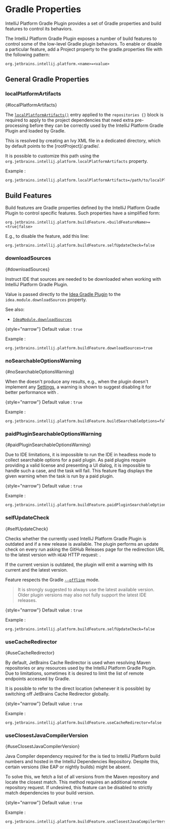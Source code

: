 <!-- Copyright 2000-2024 JetBrains s.r.o. and contributors. Use of this source code is governed by the Apache 2.0 license. -->

# Gradle Properties

<link-summary>IntelliJ Platform Gradle Plugin provides a set of Gradle properties and build features to control its behaviors.</link-summary>

<include from="tools_intellij_platform_gradle_plugin.md" element-id="EAP_Status"/>

The IntelliJ Platform Gradle Plugin exposes a number of build features to control some of the low-level Gradle plugin behaviors.
To enable or disable a particular feature, add a Project property to the <path>gradle.properties</path> file with the following pattern:

```
org.jetbrains.intellij.platform.<name>=<value>
```

## General Gradle Properties

### localPlatformArtifacts
{#localPlatformArtifacts}

The [`localPlatformArtifacts()`](tools_intellij_platform_gradle_plugin_repositories_extension.md#additional-repositories) entry applied to the `repositories {}` block is required to apply to the project dependencies that need extra pre-processing before they can be correctly used by the IntelliJ Platform Gradle Plugin and loaded by Gradle.

This is resolved by creating an Ivy XML file in a dedicated directory, which by default points to the <path>[rootProject]/.gradle/</path>.

It is possible to customize this path using the `org.jetbrains.intellij.platform.localPlatformArtifacts` property.

Example
:
```
org.jetbrains.intellij.platform.localPlatformArtifacts=/path/to/localPlatformArtifacts/
```

## Build Features

Build features are Gradle properties defined by the IntelliJ Platform Gradle Plugin to control specific features.
Such properties have a simplified form:

```
org.jetbrains.intellij.platform.buildFeature.<buildFeatureName>=<true|false>
```

E.g., to disable the [](#selfUpdateCheck) feature, add this line:

```
org.jetbrains.intellij.platform.buildFeature.selfUpdateCheck=false
```

### downloadSources
{#downloadSources}

Instruct IDE that sources are needed to be downloaded when working with IntelliJ Platform Gradle Plugin.

Value is passed directly to the [Idea Gradle Plugin](https://docs.gradle.org/current/userguide/idea_plugin.html) to the `idea.module.downloadSources` property.

See also:
- [`IdeaModule.downloadSources`](https://docs.gradle.org/current/dsl/org.gradle.plugins.ide.idea.model.IdeaModule.html#org.gradle.plugins.ide.idea.model.IdeaModule:downloadSources)

{style="narrow"}
Default value
: `true`

Example
:
```
org.jetbrains.intellij.platform.buildFeature.downloadSources=true
```


### noSearchableOptionsWarning
{#noSearchableOptionsWarning}

When the [](tools_intellij_platform_gradle_plugin_tasks.md#buildSearchableOptions) doesn't produce any results, e.g., when the plugin doesn't implement any [Settings](settings.md), a warning is shown to suggest disabling it for better performance with [](tools_intellij_platform_gradle_plugin_extension.md#intellijPlatform-buildSearchableOptions).

{style="narrow"}
Default value
: `true`

Example
:
```
org.jetbrains.intellij.platform.buildFeature.buildSearchableOptions=false
```

### paidPluginSearchableOptionsWarning
{#paidPluginSearchableOptionsWarning}

Due to IDE limitations, it is impossible to run the IDE in headless mode to collect searchable options for a paid plugin.
As paid plugins require providing a valid license and presenting a UI dialog, it is impossible to handle such a case, and the task will fail.
This feature flag displays the given warning when the task is run by a paid plugin.

{style="narrow"}
Default value
: `true`

Example
:
```
org.jetbrains.intellij.platform.buildFeature.paidPluginSearchableOptionsWarning=false
```

### selfUpdateCheck
{#selfUpdateCheck}

Checks whether the currently used IntelliJ Platform Gradle Plugin is outdated and if a new release is available.
The plugin performs an update check on every run asking the GitHub Releases page for the redirection URL
to the latest version with `HEAD` HTTP request: [](https://github.com/jetbrains/gradle-intellij-plugin/releases/latest).

If the current version is outdated, the plugin will emit a warning with its current and the latest version.

Feature respects the Gradle [`--offline`](https://docs.gradle.org/current/userguide/command_line_interface.html#sec:command_line_execution_options) mode.

> It is strongly suggested to always use the latest available version. Older plugin versions may also not fully support the latest IDE releases.

{style="narrow"}
Default value
: `true`

Example
:
```
org.jetbrains.intellij.platform.buildFeature.selfUpdateCheck=false
```

### useCacheRedirector
{#useCacheRedirector}

By default, JetBrains Cache Redirector is used when resolving Maven repositories or any resources used by the IntelliJ Platform Gradle Plugin.
Due to limitations, sometimes it is desired to limit the list of remote endpoints accessed by Gradle.

It is possible to refer to the direct location (whenever it is possible) by switching off JetBrains Cache Redirector globally.

{style="narrow"}
Default value
: `true`

Example
:
```
org.jetbrains.intellij.platform.buildFeature.useCacheRedirector=false
```

### useClosestJavaCompilerVersion
{#useClosestJavaCompilerVersion}

Java Compiler dependency required for the [](tools_intellij_platform_gradle_plugin.md#code-instrumentation) is tied to IntelliJ Platform build numbers and hosted in the IntelliJ Dependencies Repository.
Despite this, certain versions (like EAP or nightly builds) might be absent.

To solve this, we fetch a list of all versions from the Maven repository and locate the closest match.
This method requires an additional remote repository request.
If undesired, this feature can be disabled to strictly match dependencies to your build version.

{style="narrow"}
Default value
: `true`

Example
:
```
org.jetbrains.intellij.platform.buildFeature.useClosestJavaCompilerVersion=false
```
